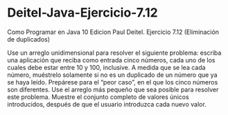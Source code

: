 # Deitel-Java-Ejercicio-7.12
Como Programar en Java 10 Edicion Paul Deitel. Ejercicio 7.12 (Eliminación de duplicados)

Use un arreglo unidimensional para resolver el siguiente problema: escriba una aplicación que reciba como entrada cinco números, cada uno de los cuales debe estar entre 10 y 100, inclusive. A medida que se lea cada número, muéstrelo solamente si no es un duplicado de un número que ya se haya leído. Prepárese para el “peor caso”, en el que los cinco números son diferentes. Use el arreglo más pequeño que sea posible para resolver este problema. Muestre el conjunto completo de valores únicos introducidos, después de que el usuario introduzca cada nuevo valor.
